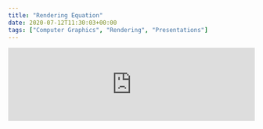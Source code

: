 ```yaml
---
title: "Rendering Equation"
date: 2020-07-12T11:30:03+00:00
tags: ["Computer Graphics", "Rendering", "Presentations"]
---
```


<iframe src="https://onedrive.live.com/embed?resid=3B28EE8BB218C5BA%2136170&amp;authkey=!AJTAvgfb5YoYD8c&amp;em=2&amp;wdAr=1.7777777777777777" style="width: 100%;" frameborder="0">
    Presentation of Rendering Equation
</iframe>
